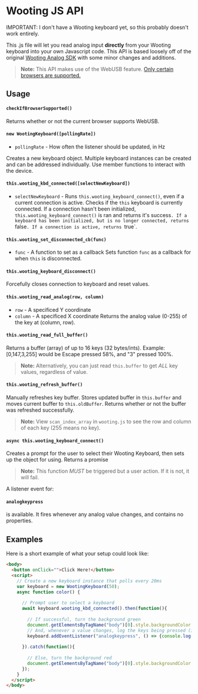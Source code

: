# Wooting JS API
IMPORTANT: I don't have a Wooting keyboard yet, so this probably doesn't work entirely.

This .js file will let you read analog input **directly** from your Wooting keyboard into your own Javascript code. This API is based loosely off of the original [Wooting Analog SDK](https://github.com/WootingKb/wooting-analog-sdk) with some minor changes and additions.

> **Note:** This API makes use of the WebUSB feature. [Only certain browsers are supported.](https://caniuse.com/#feat=webusb)

## Usage
#### `checkIfBrowserSupported()`
Returns whether or not the current browser supports WebUSB.


#### `new WootingKeyboard([pollingRate])`
- `pollingRate` - How often the listener should be updated, in Hz

Creates a new keyboard object. Multiple keyboard instances can be created and can be addressed individually. Use member functions to interact with the device.


#### `this.wooting_kbd_connected([selectNewKeyboard])`
- `selectNewKeyboard` - Runs `this.wooting_keyboard_connect()`, even if a current connection is active.
Checks if the `this` keyboard is currently connected. If a connection hasn't been initialized, `this.wooting_keyboard_connect()` is ran  and returns it's success`. If a keyboard has been initialized, but is no longer connected, returns `false`. If a connection is active, returns `true`.


#### `this.wooting_set_disconnected_cb(func)`
- `func` - A function to set as a callback
Sets function `func` as a callback for when `this` is disconnected.


#### `this.wooting_keyboard_disconnect()`
Forcefully closes connection to keyboard and reset values.


#### `this.wooting_read_analog(row, column)`
- `row` - A specificed Y coordinate
- `column` - A specificed X coordinate
Returns the analog value (0-255) of the key at (column, row).


#### `this.wooting_read_full_buffer()`
Returns a buffer (array) of up to 16 keys (32 bytes/ints). Example: [0,147,3,255] would be Escape pressed 58%, and "3" pressed 100%.

> **Note:** Alternatively, you can just read `this.buffer` to get *ALL* key values, regardless of value.


#### `this.wooting_refresh_buffer()`
Manually refreshes key buffer. Stores updated buffer in `this.buffer` and moves current buffer to `this.oldBuffer`. Returns whether or not the buffer was refreshed successfully.


> **Note:** View `scan_index_array` in `wooting.js` to see the row and column of each key (255 means no key).

#### `async this.wooting_keyboard_connect()`
Creates a prompt for the user to select their Wooting Keyboard, then sets up the object for using. Returns a promise

> **Note:** This function *MUST* be triggered but a user action. If it is not, it will fail.

A listener event for:
#### `analogkeypress`
is available. It fires whenever any analog value changes, and contains no properties.

## Examples
Here is a short example of what your setup could look like:
```HTML
<body>
  <button onClick="">Click Here!</button>
  <script>
    // Create a new keyboard instance that polls every 20ms
    var keyboard = new WootingKeyboard(50);
    async function color() {
    
      // Prompt user to select a keyboard
      await keyboard.wooting_kbd_connected().then(function(){
    
        // If successful, turn the background green
        document.getElementsByTagName("body")[0].style.backgroundColor = "green";
        // And, whenever a value changes, log the keys being pressed (in buffer form) into the console
        keyboard.addEventListener("analogkeypress", () => {console.log(keyboard.wooting_read_full_buffer())})
    
      }).catch(function(){
    
        // Else, turn the background red
        document.getElementsByTagName("body")[0].style.backgroundColor = "red";
      });
    }
  </script>
</body>
```
